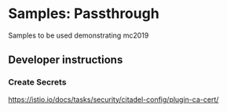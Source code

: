 # Samples: Passthrough

Samples to be used demonstrating mc2019

## Developer instructions

### Create Secrets

https://istio.io/docs/tasks/security/citadel-config/plugin-ca-cert/
